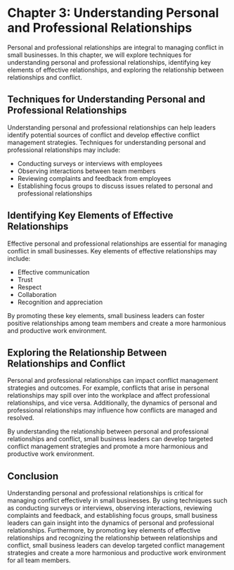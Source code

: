Chapter 3: Understanding Personal and Professional Relationships
================================================================

Personal and professional relationships are integral to managing conflict in small businesses. In this chapter, we will explore techniques for understanding personal and professional relationships, identifying key elements of effective relationships, and exploring the relationship between relationships and conflict.

Techniques for Understanding Personal and Professional Relationships
--------------------------------------------------------------------

Understanding personal and professional relationships can help leaders identify potential sources of conflict and develop effective conflict management strategies. Techniques for understanding personal and professional relationships may include:

* Conducting surveys or interviews with employees
* Observing interactions between team members
* Reviewing complaints and feedback from employees
* Establishing focus groups to discuss issues related to personal and professional relationships

Identifying Key Elements of Effective Relationships
---------------------------------------------------

Effective personal and professional relationships are essential for managing conflict in small businesses. Key elements of effective relationships may include:

* Effective communication
* Trust
* Respect
* Collaboration
* Recognition and appreciation

By promoting these key elements, small business leaders can foster positive relationships among team members and create a more harmonious and productive work environment.

Exploring the Relationship Between Relationships and Conflict
-------------------------------------------------------------

Personal and professional relationships can impact conflict management strategies and outcomes. For example, conflicts that arise in personal relationships may spill over into the workplace and affect professional relationships, and vice versa. Additionally, the dynamics of personal and professional relationships may influence how conflicts are managed and resolved.

By understanding the relationship between personal and professional relationships and conflict, small business leaders can develop targeted conflict management strategies and promote a more harmonious and productive work environment.

Conclusion
----------

Understanding personal and professional relationships is critical for managing conflict effectively in small businesses. By using techniques such as conducting surveys or interviews, observing interactions, reviewing complaints and feedback, and establishing focus groups, small business leaders can gain insight into the dynamics of personal and professional relationships. Furthermore, by promoting key elements of effective relationships and recognizing the relationship between relationships and conflict, small business leaders can develop targeted conflict management strategies and create a more harmonious and productive work environment for all team members.
